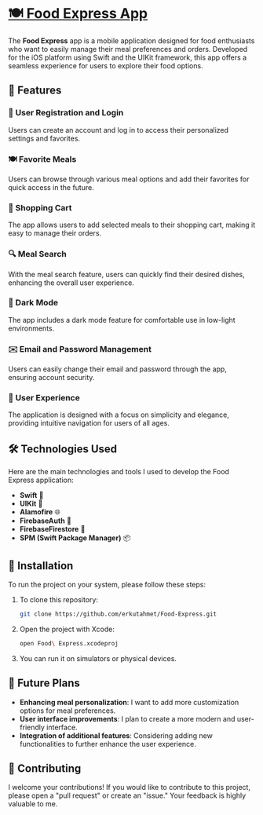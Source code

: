 # [🍽️ Food Express App]()

The **Food Express** app is a mobile application designed for food enthusiasts who want to easily manage their meal preferences and orders. Developed for the iOS platform using Swift and the UIKit framework, this app offers a seamless experience for users to explore their food options.

## 🚀 Features

### 📝 User Registration and Login
Users can create an account and log in to access their personalized settings and favorites.

### 🍽️ Favorite Meals
Users can browse through various meal options and add their favorites for quick access in the future.

### 🛒 Shopping Cart
The app allows users to add selected meals to their shopping cart, making it easy to manage their orders.

### 🔍 Meal Search
With the meal search feature, users can quickly find their desired dishes, enhancing the overall user experience.

### 🌙 Dark Mode
The app includes a dark mode feature for comfortable use in low-light environments.

### ✉️ Email and Password Management
Users can easily change their email and password through the app, ensuring account security.

### 📱 User Experience
The application is designed with a focus on simplicity and elegance, providing intuitive navigation for users of all ages.

## 🛠️ Technologies Used

Here are the main technologies and tools I used to develop the Food Express application:

- **Swift** 🍎
- **UIKit** 📱
- **Alamofire** 🌐
- **FirebaseAuth** 🔐
- **FirebaseFirestore** 💾
- **SPM (Swift Package Manager)** 📦

## 🔧 Installation

To run the project on your system, please follow these steps:

1. To clone this repository:
   ```bash
   git clone https://github.com/erkutahmet/Food-Express.git
   ```

2. Open the project with Xcode:
   ```bash
   open Food\ Express.xcodeproj
   ```

3. You can run it on simulators or physical devices.

## 🌟 Future Plans

- **Enhancing meal personalization**: I want to add more customization options for meal preferences.
- **User interface improvements**: I plan to create a more modern and user-friendly interface.
- **Integration of additional features**: Considering adding new functionalities to further enhance the user experience.

## 🤝 Contributing

I welcome your contributions! If you would like to contribute to this project, please open a "pull request" or create an "issue." Your feedback is highly valuable to me.
